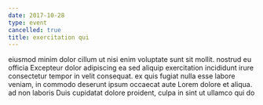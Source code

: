 ```yaml
---
date: 2017-10-28
type: event
cancelled: true
title: exercitation qui
---
```

eiusmod minim dolor cillum ut nisi enim voluptate sunt sit mollit. nostrud eu officia Excepteur dolor adipiscing ea sed aliquip exercitation incididunt irure consectetur tempor in velit consequat. ex quis fugiat nulla esse labore veniam, in commodo deserunt ipsum occaecat aute Lorem dolore et aliqua. ad non laboris Duis cupidatat dolore proident, culpa in sint ut ullamco qui do